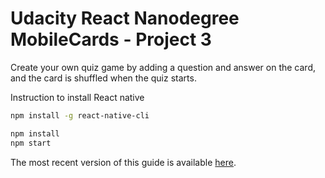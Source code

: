 # Udacity React Nanodegree MobileCards - Project 3

Create your own quiz game by adding a question and answer on the card, and the card is shuffled when the quiz starts.

Instruction to install React native

```bash
npm install -g react-native-cli
```

```bash
npm install
npm start
```

The most recent version of this guide is available [here](https://github.com/react-community/create-react-native-app/blob/master/react-native-scripts/template/README.md).
